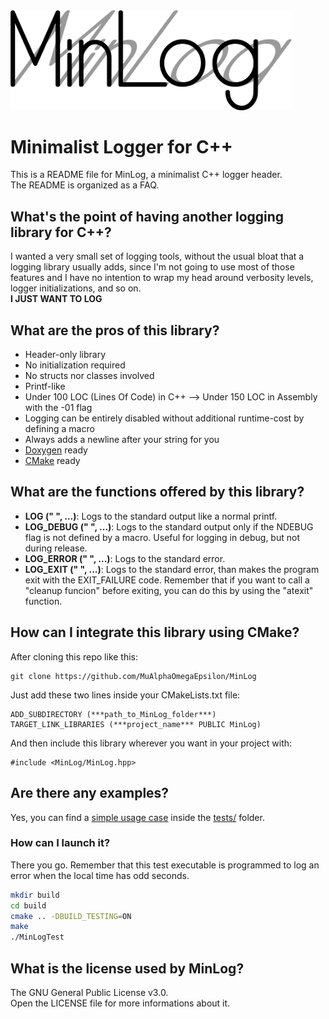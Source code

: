 <img src="https://github.com/MuAlphaOmegaEpsilon/MinLog/blob/master/images/MinLog.png" alt="MinLog" width="450">

# Minimalist Logger for C++
This is a README file for MinLog, a minimalist C++ logger header.\
The README is organized as a FAQ.

## What's the point of having another logging library for C++?
I wanted a very small set of logging tools, without the usual bloat that a logging library usually adds, since I'm not going to use most of those features and I have no intention to wrap my head around verbosity levels, logger initializations, and so on.\
**I JUST WANT TO LOG**

## What are the pros of this library?
* Header-only library
* No initialization required
* No structs nor classes involved
* Printf-like
* Under 100 LOC (Lines Of Code) in C++ --> Under 150 LOC in Assembly with the -01 flag
* Logging can be entirely disabled without additional runtime-cost by defining a macro
* Always adds a newline after your string for you
* [Doxygen](http://www.doxygen.org) ready
* [CMake](https://cmake.org/) ready

## What are the functions offered by this library?
* **LOG (" ", ...)**: Logs to the standard output like a normal printf.
* **LOG_DEBUG (" ", ...)**: Logs to the standard output only if the NDEBUG flag is not defined by a macro. Useful for logging in debug, but not during release.
* **LOG_ERROR (" ", ...)**: Logs to the standard error.
* **LOG_EXIT (" ", ...)**: Logs to the standard error, than makes the program exit with the EXIT_FAILURE code. Remember that if you want to call a "cleanup funcion" before exiting, you can do this by using the "atexit" function.

## How can I integrate this library using CMake?
After cloning this repo like this:
```
git clone https://github.com/MuAlphaOmegaEpsilon/MinLog
```
Just add these two lines inside your CMakeLists.txt file:
```
ADD_SUBDIRECTORY (***path_to_MinLog_folder***)
TARGET_LINK_LIBRARIES (***project_name*** PUBLIC MinLog)
```
And then include this library wherever you want in your project with:
```
#include <MinLog/MinLog.hpp>
```

## Are there any examples?
Yes, you can find a [simple usage case](../blob/master/tests/main.cpp) inside the [tests/](../blob/master/tests) folder.
### How can I launch it?
There you go. 
Remember that this test executable is programmed to log an error when the local time has odd seconds.
```bash
mkdir build
cd build
cmake .. -DBUILD_TESTING=ON
make
./MinLogTest
```

## What is the license used by MinLog?
The GNU General Public License v3.0.\
Open the LICENSE file for more informations about it.